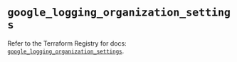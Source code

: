 # `google_logging_organization_settings`

Refer to the Terraform Registry for docs: [`google_logging_organization_settings`](https://registry.terraform.io/providers/hashicorp/google-beta/5.40.0/docs/resources/google_logging_organization_settings).
